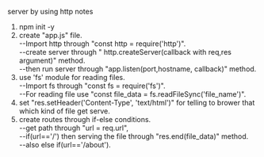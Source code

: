 server by using http notes
1. npm init -y
2. create "app.js" file. \
     --Import http through "const http = require('http')". \
     --create server through " http.createServer(callback with req,res argument)" method. \
     --then run server through "app.listen(port,hostname, callback)" method.
3. use 'fs' module for reading files. \
     --Import fs through "const fs = require('fs')". \
     --For reading file use "const file_data = fs.readFileSync('file_name')". 
4. set "res.setHeader('Content-Type', 'text/html')" for telling to brower that which kind of file get serve.
5. create routes through if-else conditions. \
     --get path through "url = req.url", \
     --if(url=='/') then serving the file through "res.end(file_data)" method. \
     --also else if(url=='/about').
